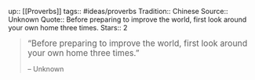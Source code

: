 up:: [[Proverbs]]
tags:: #ideas/proverbs
Tradition:: Chinese
Source:: Unknown
Quote:: Before preparing to improve the world, first look around your own home three times.
Stars:: 2

><big>“Before preparing to improve the world, first look around your own home three times.”</big>
>
>  – Unknown

